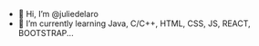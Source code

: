 - 👋 Hi, I’m @juliedelaro
- 🌱 I’m currently learning Java, C/C++, HTML, CSS, JS, REACT, BOOTSTRAP...

<!---
juliedelaro/juliedelaro is a ✨ special ✨ repository because its `README.md` (this file) appears on your GitHub profile.
You can click the Preview link to take a look at your changes.
--->
